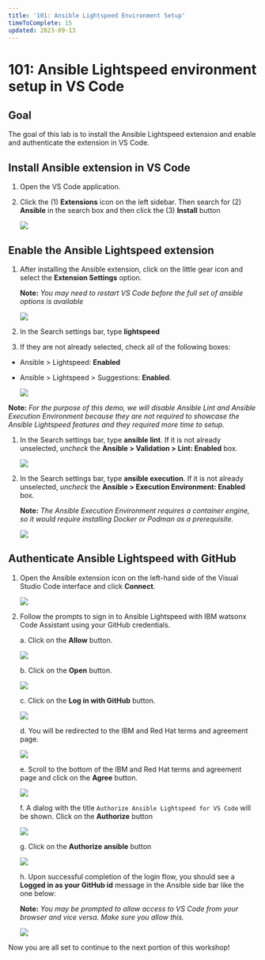 ```yaml
---
title: '101: Ansible Lightspeed Environment Setup'
timeToComplete: 15
updated: 2023-09-13
---
```


# 101: Ansible Lightspeed environment setup in VS Code

## Goal

The goal of this lab is to install the Ansible Lightspeed extension and enable and authenticate the extension in VS Code. 

## Install Ansible extension in VS Code

1. Open the VS Code application.
2. Click the (1) **Extensions** icon on the left sidebar. Then search for (2) **Ansible** in the search box and then click the (3) **Install** button

    ![](./images/search-for-ansible.png)

## Enable the Ansible Lightspeed extension

1. After installing the Ansible extension, click on the little gear icon and select the **Extension Settings** option.

    **Note:** *You may need to restart VS Code before the full set of ansible options is available*

    ![](./images/gear-icon.png)
2. In the Search settings bar, type **lightspeed**
3. If they are not already selected, check all of the following boxes:
 - Ansible > Lightspeed: **Enabled**
 - Ansible > Lightspeed > Suggestions: **Enabled**.

    ![](./images/enable-lightspeed.png)

**Note:** *For the purpose of this demo, we will disable Ansible Lint and Ansible Execution Environment because they are not required to showcase the Ansible Lightspeed features and they required more time to setup.*

1. In the Search settings bar, type **ansible lint**. If it is not already unselected, *uncheck* the **Ansible > Validation > Lint: **Enabled**** box.

    ![](./images/disable-ansible-lint.png)

2. In the Search settings bar, type **ansible execution**. If it is not already unselected, *uncheck* the **Ansible > Execution Environment: **Enabled**** box.

    **Note:** *The Ansible Execution Environment requires a container engine, so it would require installing Docker or Podman as a prerequisite.*

    ![](./images/disable-ansible-exec.png)

## Authenticate Ansible Lightspeed with GitHub

1. Open the Ansible extension icon on the left-hand side of the Visual Studio Code interface and click **Connect**.

    ![](./images/connect-ansible.png)

2. Follow the prompts to sign in to Ansible Lightspeed with IBM watsonx Code Assistant using your GitHub credentials.

    a. Click on the **Allow** button.

    ![](./images/ansible-sign-in.png)

    b. Click on the **Open** button.

    ![](./images/external-website.png)

    c. Click on the **Log in with GitHub** button.

    ![](./images/github-login.png)

    d. You will be redirected to the IBM and Red Hat terms and agreement page. 

    ![](./images/terms-agreement-page.png)

    e. Scroll to the bottom of the IBM and Red Hat terms and agreement page and click on the **Agree** button.

    ![](./images/agree-terms-button.png)

    f. A dialog with the title `Authorize Ansible Lightspeed for VS Code` will be shown. Click on the **Authorize** button

    ![](./images/authorize-ansible.png)

    g. Click on the **Authorize ansible** button

    ![](./images/authorize-ansible-github.png)

    h. Upon successful completion of the login flow, you should see a **Logged in as your GitHub id** message in the Ansible side bar like the one below:

    **Note:** *You may be prompted to allow access to VS Code from your browser and vice versa. Make sure you allow this.*

    ![](./images/ansible-logged.png)
    

Now you are all set to continue to the next portion of this workshop!

